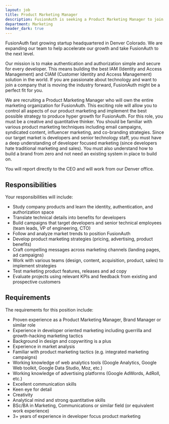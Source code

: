 ```yaml
---
layout: job
title: Product Marketing Manager
description: FusionAuth is seeking a Product Marketing Manager to join our team. Learn about this position and apply today.
department: Marketing
header_dark: true
---
```


FusionAuth fast growing startup headquartered in Denver Colorado. We are expanding our team to help accelerate our growth and take FusionAuth to the next level.
 
Our mission is to make authentication and authorization simple and secure for every developer. This means building the best IAM (Identity and Access Management) and CIAM (Customer Identity and Access Management) solution in the world. If you are passionate about technology and want to join a company that is moving the industry forward, FusionAuth might be a perfect fit for you. 

We are recruiting a Product Marketing Manager who will own the entire marketing organization for FusionAuth. This exciting role will allow you to control all aspects of our product marketing and implement the best possible strategy to produce hyper growth for FusionAuth. For this role, you must be a creative and quantitative thinker. You should be familiar with various product marketing techniques including email campaigns, syndicated content, influencer marketing, and co-branding strategies. Since our target market is developers and senior technology staff, you must have a deep understanding of developer focused marketing (since developers hate traditional marketing and sales). You must also understand how to build a brand from zero and not need an existing system in place to build on.  

You will report directly to the CEO and will work from our Denver office.  

## Responsibilities

Your responsibilities will include:

* Study company products and learn the identity, authentication, and authorization space
* Translate technical details into benefits for developers
* Build campaigns that target developers and senior technical employees (team leads, VP of engineering, CTO)
* Follow and analyze market trends to position FusionAuth
* Develop product marketing strategies (pricing, advertising, product benefits)
* Craft compelling messages across marketing channels (landing pages, ad campaigns)
* Work with various teams (design, content, acquisition, product, sales) to implement strategies
* Test marketing product features, releases and ad copy
* Evaluate projects using relevant KPIs and feedback from existing and prospective customers

## Requirements

The requirements for this position include:

* Proven experience as a Product Marketing Manager, Brand Manager or similar role
* Experience in developer oriented marketing including guerrilla and growth-hacking marketing tactics
* Background in design and copywriting is a plus
* Experience in market analysis
* Familiar with product marketing tactics (e.g. integrated marketing campaigns)
* Working knowledge of web analytics tools (Google Analytics, Google Web toolkit, Google Data Studio, Moz, etc.)
* Working knowledge of advertising platforms (Google AdWords, AdRoll, etc.)
* Excellent communication skills
* Keen eye for detail
* Creativity
* Analytical mind and strong quantitative skills
* BSc/BA in Marketing, Communications or similar field (or equivalent work experience)
* 3+ years of experience in developer focus product marketing